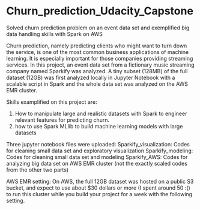 # Churn_prediction_Udacity_Capstone
Solved churn prediction problem on an event data set and exemplified big data handling skills with Spark on AWS

Churn prediction, namely predicting clients who might want to turn down the service, is one of the most common business applications of machine learning. It is especially important for those companies providing streaming services. In this project, an event data set from a fictionary music streaming company named Sparkify was analyzed. A tiny subset (128MB) of the full dataset (12GB) was first analyzed locally in Jupyter Notebook with a scalable script in Spark and the whole data set was analyzed on the AWS EMR cluster. 

Skills examplified on this project are: 
1. How to manipulate large and realistic datasets with Spark to engineer relevant features for predicting churn. 
2. how to use Spark MLlib to build machine learning models with large datasets

Three jupyter notebook files were uploaded:
Sparkify_visualization: Codes for cleaning small data set and exploratory visualization
Sparkify_modeling: Codes for cleaning small data set and modeling
Sparkify_AWS: Codes for analyzing big data set on AWS EMR cluster (not the exactly scaled codes from the other two parts)

AWS EMR setting:
On AWS, the full 12GB dataset was hosted on a public S3 bucket, and expect to use about $30 dollars or more (I spent around 50 :() to run this cluster while you build your project for a week with the following setting. 

